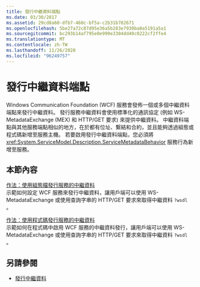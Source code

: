 ```yaml
---
title: 發行中繼資料端點
ms.date: 03/30/2017
ms.assetid: 29cd8a60-dfb7-460c-bf5a-c2b31b782671
ms.openlocfilehash: 5be27a72c87d95e36a5b283e7930ba0a5191a5a1
ms.sourcegitcommit: bc293b14af795e0e999e3304dd40c0222cf2ffe4
ms.translationtype: MT
ms.contentlocale: zh-TW
ms.lasthandoff: 11/26/2020
ms.locfileid: "96249757"
---
```

# <a name="publishing-metadata-endpoints"></a>發行中繼資料端點

Windows Communication Foundation (WCF) 服務會發佈一個或多個中繼資料端點來發行中繼資料。 發行服務中繼資料會使用標準化的通訊協定 (例如 WS-MetadataExchange (MEX) 和 HTTP/GET 要求) 來提供中繼資料。 中繼資料端點與其他服務端點相似的地方，在於都有位址、繫結和合約，並且能夠透過組態或程式碼新增至服務主機。 若要啟用發行中繼資料端點，您必須將 <xref:System.ServiceModel.Description.ServiceMetadataBehavior> 服務行為新增至服務。  
  
## <a name="in-this-section"></a>本節內容  

 [作法：使用組態檔發行服務的中繼資料](./feature-details/how-to-publish-metadata-for-a-service-using-a-configuration-file.md)  
 示範如何設定 WCF 服務來發行中繼資料，讓用戶端可以使用 WS-MetadataExchange 或使用查詢字串的 HTTP/GET 要求來取得中繼資料 `?wsdl` 。  
  
 [作法：使用程式碼發行服務的中繼資料](./feature-details/how-to-publish-metadata-for-a-service-using-code.md)  
 示範如何在程式碼中啟用 WCF 服務的中繼資料發行，讓用戶端可以使用 WS-MetadataExchange 或使用查詢字串的 HTTP/GET 要求來取得中繼資料 `?wsdl` 。  
  
## <a name="see-also"></a>另請參閱

- [發行中繼資料](./feature-details/publishing-metadata.md)
